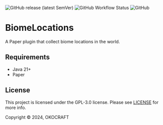 ![GitHub release (latest SemVer)](https://img.shields.io/github/v/release/okocraft/BiomeLocations)
![GitHub Workflow Status](https://img.shields.io/github/actions/workflow/status/okocraft/BiomeLocations/build.yml?branch=main)
![GitHub](https://img.shields.io/github/license/okocraft/BiomeLocations)

# BiomeLocations

A Paper plugin that collect biome locations in the world.

## Requirements

- Java 21+
- Paper

## License

This project is licensed under the GPL-3.0 license. Please see [LICENSE](LICENSE) for more info.

Copyright © 2024, OKOCRAFT

